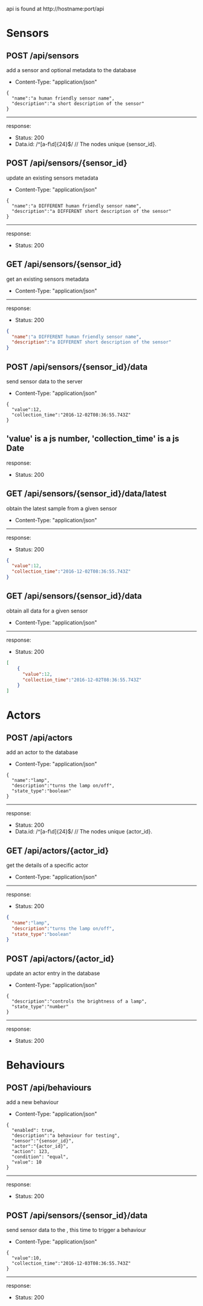 api is found at http://hostname:port/api


# Sensors

## POST /api/sensors

add a sensor and optional metadata to the database
* Content-Type: "application/json"
```
{
  "name":"a human friendly sensor name",
  "description":"a short description of the sensor"
}
```
---
response:
* Status: 200
* Data.id: /^[a-f\d]{24}$/ // The nodes unique {sensor_id}.


## POST /api/sensors/{sensor_id}

update an existing sensors metadata
* Content-Type: "application/json"
```
{
  "name":"a DIFFERENT human friendly sensor name",
  "description":"a DIFFERENT short description of the sensor"
}
```
---
response:
* Status: 200


## GET /api/sensors/{sensor_id}

get an existing sensors metadata
* Content-Type: "application/json"
---
response:
* Status: 200
```json
{
  "name":"a DIFFERENT human friendly sensor name",
  "description":"a DIFFERENT short description of the sensor"
}
```


## POST /api/sensors/{sensor_id}/data

send sensor data to the server
* Content-Type: "application/json"
```
{
  "value":12,
  "collection_time":"2016-12-02T08:36:55.743Z"
}
```
'value' is a js number, 'collection_time' is a js Date
---
response:
* Status: 200

## GET /api/sensors/{sensor_id}/data/latest

obtain the latest sample from a given sensor
* Content-Type: "application/json"
---
response:
* Status: 200
```json
{
  "value":12,
  "collection_time":"2016-12-02T08:36:55.743Z"
}
```


## GET /api/sensors/{sensor_id}/data

obtain all data for a given sensor
* Content-Type: "application/json"
---
response:
* Status: 200
```json
[
    {
      "value":12,
      "collection_time":"2016-12-02T08:36:55.743Z"
    }
]
```

# Actors

## POST /api/actors

add an actor to the database
* Content-Type: "application/json"
```
{
  "name":"lamp",
  "description":"turns the lamp on/off",
  "state_type":"boolean"
}
```
---
response:
* Status: 200
* Data.id: /^[a-f\d]{24}$/ // The nodes unique {actor_id}.

## GET /api/actors/{actor_id}

get the details of a specific actor
* Content-Type: "application/json"
---
response:
* Status: 200
```json
{
  "name":"lamp",
  "description":"turns the lamp on/off",
  "state_type":"boolean"
}
```

## POST /api/actors/{actor_id}

update an actor entry in the database
* Content-Type: "application/json"
```
{
  "description":"controls the brightness of a lamp",
  "state_type":"number"
}
```
---
response:
* Status: 200

# Behaviours

## POST /api/behaviours

add a new behaviour
* Content-Type: "application/json"
```
{
  "enabled": true,
  "description":"a behaviour for testing",
  "sensor":"{sensor_id}",
  "actor":"{actor_id}",
  "action": 123,
  "condition": "equal",
  "value": 10
}
```
---
response:
* Status: 200


## POST /api/sensors/{sensor_id}/data

send sensor data to the , this time to trigger a behaviour
* Content-Type: "application/json"
```
{
  "value":10,
  "collection_time":"2016-12-03T08:36:55.743Z"
}
```
---
response:
* Status: 200
